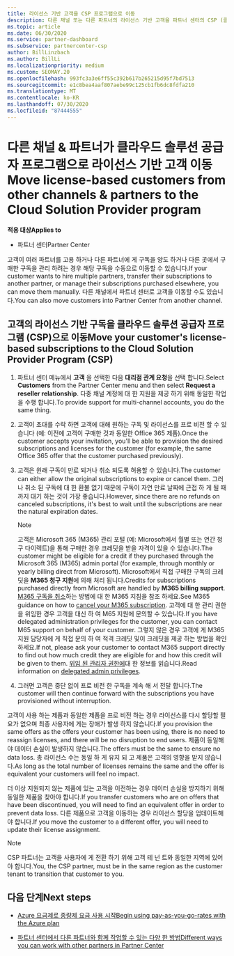 ```yaml
---
title: 라이선스 기반 고객을 CSP 프로그램으로 이동
description: 다른 채널 또는 다른 파트너의 라이선스 기반 고객을 파트너 센터의 CSP (클라우드 솔루션 공급자) 프로그램으로 이동 하는 방법에 대해 알아봅니다.
ms.topic: article
ms.date: 06/30/2020
ms.service: partner-dashboard
ms.subservice: partnercenter-csp
author: BillLinzbach
ms.author: BillLi
ms.localizationpriority: medium
ms.custom: SEOMAY.20
ms.openlocfilehash: 993fc3a3e6ff55c392b617b265215d95f7bd7513
ms.sourcegitcommit: e1c8bea4aaf807aebe99c125cb1fb6dc8fdfa210
ms.translationtype: MT
ms.contentlocale: ko-KR
ms.lasthandoff: 07/30/2020
ms.locfileid: "87444555"
---
```

# <a name="move-license-based-customers-from-other-channels--partners-to-the-cloud-solution-provider-program"></a><span data-ttu-id="c9e1b-103">다른 채널 & 파트너가 클라우드 솔루션 공급자 프로그램으로 라이선스 기반 고객 이동</span><span class="sxs-lookup"><span data-stu-id="c9e1b-103">Move license-based customers from other channels & partners to the Cloud Solution Provider program</span></span>

<span data-ttu-id="c9e1b-104">**적용 대상**</span><span class="sxs-lookup"><span data-stu-id="c9e1b-104">**Applies to**</span></span>

- <span data-ttu-id="c9e1b-105">파트너 센터</span><span class="sxs-lookup"><span data-stu-id="c9e1b-105">Partner Center</span></span>

<span data-ttu-id="c9e1b-106">고객이 여러 파트너를 고용 하거나 다른 파트너에 게 구독을 양도 하거나 다른 곳에서 구매한 구독을 관리 하려는 경우 해당 구독을 수동으로 이동할 수 있습니다.</span><span class="sxs-lookup"><span data-stu-id="c9e1b-106">If your customer wants to hire multiple partners, transfer their subscriptions to another partner, or manage their subscriptions purchased elsewhere, you can move them manually.</span></span> <span data-ttu-id="c9e1b-107">다른 채널에서 파트너 센터로 고객을 이동할 수도 있습니다.</span><span class="sxs-lookup"><span data-stu-id="c9e1b-107">You can also move customers into Partner Center from another channel.</span></span>

## <a name="move-your-customers-license-based-subscriptions-to-the-cloud-solution-provider-program-csp"></a><span data-ttu-id="c9e1b-108">고객의 라이선스 기반 구독을 클라우드 솔루션 공급자 프로그램 (CSP)으로 이동</span><span class="sxs-lookup"><span data-stu-id="c9e1b-108">Move your customer's license-based subscriptions to the Cloud Solution Provider Program (CSP)</span></span>

1. <span data-ttu-id="c9e1b-109">파트너 센터 메뉴에서 **고객** 을 선택한 다음 **대리점 관계 요청**을 선택 합니다.</span><span class="sxs-lookup"><span data-stu-id="c9e1b-109">Select **Customers** from the Partner Center menu and then select **Request a reseller relationship**.</span></span> <span data-ttu-id="c9e1b-110">다중 채널 계정에 대 한 지원을 제공 하기 위해 동일한 작업을 수행 합니다.</span><span class="sxs-lookup"><span data-stu-id="c9e1b-110">To provide support for multi-channel accounts, you do the same thing.</span></span>

2. <span data-ttu-id="c9e1b-111">고객이 초대를 수락 하면 고객에 대해 원하는 구독 및 라이선스를 프로 비전 할 수 있습니다 (예: 이전에 고객이 구매한 것과 동일한 Office 365 제품).</span><span class="sxs-lookup"><span data-stu-id="c9e1b-111">Once the customer accepts your invitation, you'll be able to provision the desired subscriptions and licenses for the customer (for example, the same Office 365 offer that the customer purchased previously).</span></span>

3. <span data-ttu-id="c9e1b-112">고객은 원래 구독이 만료 되거나 취소 되도록 허용할 수 있습니다.</span><span class="sxs-lookup"><span data-stu-id="c9e1b-112">The customer can either allow the original subscriptions to expire or cancel them.</span></span> <span data-ttu-id="c9e1b-113">그러나 취소 된 구독에 대 한 환불 없기 때문에 구독이 자연 만료 날짜에 근접 하 게 될 때까지 대기 하는 것이 가장 좋습니다.</span><span class="sxs-lookup"><span data-stu-id="c9e1b-113">However, since there are no refunds on canceled subscriptions, it's best to wait until the  subscriptions are near the natural expiration dates.</span></span>


   >[!NOTE]
   ><span data-ttu-id="c9e1b-114">고객은 Microsoft 365 (M365) 관리 포털 (예: Microsoft에서 월별 또는 연간 청구 다이렉트)을 통해 구매한 경우 크레딧을 받을 자격이 있을 수 있습니다.</span><span class="sxs-lookup"><span data-stu-id="c9e1b-114">The customer might be eligible for a credit if they purchased through the Microsoft 365 (M365) admin portal (for example, through monthly or yearly billing direct from Microsoft).</span></span> <span data-ttu-id="c9e1b-115">Microsoft에서 직접 구매한 구독의 크레딧을 **M365 청구 지원**에 의해 처리 됩니다.</span><span class="sxs-lookup"><span data-stu-id="c9e1b-115">Credits for subscriptions purchased directly from Microsoft are handled by **M365 billing support**.</span></span> <span data-ttu-id="c9e1b-116">[M365 구독을 취소](https://docs.microsoft.com/microsoft-365/commerce/subscriptions/cancel-your-subscription)하는 방법에 대 한 M365 지침을 참조 하세요.</span><span class="sxs-lookup"><span data-stu-id="c9e1b-116">See M365 guidance on how to [cancel your M365 subscription](https://docs.microsoft.com/microsoft-365/commerce/subscriptions/cancel-your-subscription).</span></span> <span data-ttu-id="c9e1b-117">고객에 대 한 관리 권한을 위임한 경우 고객을 대신 하 여 M65 지원에 문의할 수 있습니다.</span><span class="sxs-lookup"><span data-stu-id="c9e1b-117">If you have delegated administration privileges for the customer, you can contact M65 support on behalf of your customer.</span></span> <span data-ttu-id="c9e1b-118">그렇지 않은 경우 고객에 게 M365 지원 담당자에 게 직접 문의 하 여 적격 크레딧 및이 크레딧을 제공 하는 방법을 확인 하세요.</span><span class="sxs-lookup"><span data-stu-id="c9e1b-118">If not, please ask your customer to contact M365 support directly to find out how much credit they are eligible for and how this credit will be given to them.</span></span> <span data-ttu-id="c9e1b-119">[위임 된 관리자 권한에](customers-revoke-admin-privileges.md)대 한 정보를 읽습니다.</span><span class="sxs-lookup"><span data-stu-id="c9e1b-119">Read information on [delegated admin privileges](customers-revoke-admin-privileges.md).</span></span>


4. <span data-ttu-id="c9e1b-120">그러면 고객은 중단 없이 프로 비전 한 구독을 계속 해 서 전달 합니다.</span><span class="sxs-lookup"><span data-stu-id="c9e1b-120">The customer will then continue forward with the subscriptions you have provisioned without interruption.</span></span>

<span data-ttu-id="c9e1b-121">고객이 사용 하는 제품과 동일한 제품을 프로 비전 하는 경우 라이선스를 다시 할당할 필요가 없으며 최종 사용자에 게는 장애가 발생 하지 않습니다.</span><span class="sxs-lookup"><span data-stu-id="c9e1b-121">If you provision the same offers as the offers your customer has been using, there is no need to reassign licenses, and there will be no disruption to end users.</span></span> <span data-ttu-id="c9e1b-122">제품이 동일해야 데이터 손실이 발생하지 않습니다.</span><span class="sxs-lookup"><span data-stu-id="c9e1b-122">The offers must be the same to ensure no data loss.</span></span> <span data-ttu-id="c9e1b-123">총 라이선스 수는 동일 하 게 유지 되 고 제품은 고객의 영향을 받지 않습니다.</span><span class="sxs-lookup"><span data-stu-id="c9e1b-123">As long as the total number of licenses remains the same and the offer is equivalent your customers will feel no impact.</span></span>

<span data-ttu-id="c9e1b-124">더 이상 지원되지 않는 제품에 있는 고객을 이전하는 경우 데이터 손실을 방지하기 위해 동일한 제품을 찾아야 합니다.</span><span class="sxs-lookup"><span data-stu-id="c9e1b-124">If you transfer customers who are on offers that have been discontinued, you will need to find an equivalent offer in order to prevent data loss.</span></span> <span data-ttu-id="c9e1b-125">다른 제품으로 고객을 이동하는 경우 라이선스 할당을 업데이트해야 합니다.</span><span class="sxs-lookup"><span data-stu-id="c9e1b-125">If you move the customer to a different offer, you will need to update their license assignment.</span></span>

>[!NOTE]
> <span data-ttu-id="c9e1b-126">CSP 파트너는 고객을 사용자에 게 전환 하기 위해 고객 테 넌 트와 동일한 지역에 있어야 합니다.</span><span class="sxs-lookup"><span data-stu-id="c9e1b-126">You, the CSP partner, must be in the same region as the customer tenant to transition that customer to you.</span></span>

## <a name="next-steps"></a><span data-ttu-id="c9e1b-127">다음 단계</span><span class="sxs-lookup"><span data-stu-id="c9e1b-127">Next steps</span></span>

- [<span data-ttu-id="c9e1b-128">Azure 요금제로 종량제 요금 사용 시작</span><span class="sxs-lookup"><span data-stu-id="c9e1b-128">Begin using pay-as-you-go-rates with the Azure plan</span></span>](azure-plan-get-started.md)
 

- [<span data-ttu-id="c9e1b-129">파트너 센터에서 다른 파트너와 함께 작업할 수 있는 다양 한 방법</span><span class="sxs-lookup"><span data-stu-id="c9e1b-129">Different ways you can work with other partners in Partner Center</span></span>](work-with-other-partners.md)
